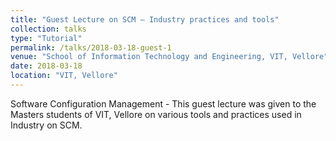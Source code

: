 ```yaml
---
title: "Guest Lecture on SCM – Industry practices and tools"
collection: talks
type: "Tutorial"
permalink: /talks/2018-03-18-guest-1
venue: "School of Information Technology and Engineering, VIT, Vellore"
date: 2018-03-18
location: "VIT, Vellore"
---
```




Software Configuration Management - This guest lecture was given to the Masters students of VIT, Vellore on various tools and practices used in Industry on SCM.
